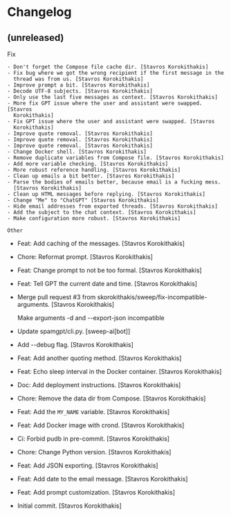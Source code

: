 Changelog
=========


(unreleased)
------------

Fix
~~~
- Don't forget the Compose file cache dir. [Stavros Korokithakis]
- Fix bug where we got the wrong recipient if the first message in the
  thread was from us. [Stavros Korokithakis]
- Improve prompt a bit. [Stavros Korokithakis]
- Decode UTF-8 subjects. [Stavros Korokithakis]
- Only use the last five messages as context. [Stavros Korokithakis]
- More fix GPT issue where the user and assistant were swapped. [Stavros
  Korokithakis]
- Fix GPT issue where the user and assistant were swapped. [Stavros
  Korokithakis]
- Improve quote removal. [Stavros Korokithakis]
- Improve quote removal. [Stavros Korokithakis]
- Improve quote removal. [Stavros Korokithakis]
- Change Docker shell. [Stavros Korokithakis]
- Remove duplicate variables from Compose file. [Stavros Korokithakis]
- Add more variable checking. [Stavros Korokithakis]
- More robust reference handling. [Stavros Korokithakis]
- Clean up emails a bit better. [Stavros Korokithakis]
- Parse the bodies of emails better, because email is a fucking mess.
  [Stavros Korokithakis]
- Clean up HTML messages before replying. [Stavros Korokithakis]
- Change "Me" to "ChatGPT" [Stavros Korokithakis]
- Hide email addresses from exported threads. [Stavros Korokithakis]
- Add the subject to the chat context. [Stavros Korokithakis]
- Make configuration more robust. [Stavros Korokithakis]

Other
~~~~~
- Feat: Add caching of the messages. [Stavros Korokithakis]
- Chore: Reformat prompt. [Stavros Korokithakis]
- Feat: Change prompt to not be too formal. [Stavros Korokithakis]
- Feat: Tell GPT the current date and time. [Stavros Korokithakis]
- Merge pull request #3 from skorokithakis/sweep/fix-incompatible-
  arguments. [Stavros Korokithakis]

  Make arguments -d and --export-json incompatible
- Update spamgpt/cli.py. [sweep-ai[bot]]
- Add --debug flag. [Stavros Korokithakis]
- Feat: Add another quoting method. [Stavros Korokithakis]
- Feat: Echo sleep interval in the Docker container. [Stavros
  Korokithakis]
- Doc: Add deployment instructions. [Stavros Korokithakis]
- Chore: Remove the data dir from Compose. [Stavros Korokithakis]
- Feat: Add the `MY_NAME` variable. [Stavros Korokithakis]
- Feat: Add Docker image with crond. [Stavros Korokithakis]
- Ci: Forbid pudb in pre-commit. [Stavros Korokithakis]
- Chore: Change Python version. [Stavros Korokithakis]
- Feat: Add JSON exporting. [Stavros Korokithakis]
- Feat: Add date to the email message. [Stavros Korokithakis]
- Feat: Add prompt customization. [Stavros Korokithakis]
- Initial commit. [Stavros Korokithakis]


